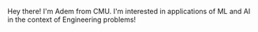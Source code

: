 Hey there! I'm Adem from CMU. I'm interested in applications of ML and AI in the context of Engineering problems!
